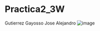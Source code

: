 # Practica2_3W
Gutierrez Gayosso Jose Alejandro
![image](https://github.com/user-attachments/assets/519a8704-8b72-413f-8f0f-7911c8732d73)
